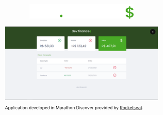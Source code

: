 <h1 align="center">
  <img src="assets/logo.svg" alt="dev.finance$"/>
</h1>

<img src="screenshots/light.PNG" alt="light screenshot" />

Application developed in Marathon Discover provided by [Rocketseat](https://rocketseat.com.br/).
